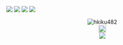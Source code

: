 ![](https://github-readme-stats.vercel.app/api?username=hkiku482)
![](http://github-profile-summary-cards.vercel.app/api/cards/profile-details?username=hkiku482)
![](http://github-profile-summary-cards.vercel.app/api/cards/repos-per-language?username=hkiku482)
![](http://github-profile-summary-cards.vercel.app/api/cards/productive-time?username=hkiku482&utcOffset=9)

<div align="center">
    <img src="https://komarev.com/ghpvc/?username=hkiku482" alt="hkiku482" />
</div>
<div align="center">
    <img height="20" src="https://img.shields.io/github/followers/hkiku482?label=follow&logo=github&style=flat" />
</div>


<div align="center">
<img src="https://typograssy.deno.dev/api?text=%EF%BC%A1%EF%BD%92%EF%BD%83%EF%BD%88%20%EF%BD%89%EF%BD%93%20%EF%BD%94%EF%BD%88%EF%BD%85%20%EF%BD%82%EF%BD%85%EF%BD%93%EF%BD%94!%E3%80%80&l1=9bd9e9&l2=40aec4&l3=4b89b9&l4=186c91&speed=80" />
</div>

<!--
**hkiku482/hkiku482** is a ✨ _special_ ✨ repository because its `README.md` (this file) appears on your GitHub profile.

Here are some ideas to get you started:

- 🔭 I’m currently working on ...
- 🌱 I’m currently learning ...
- 👯 I’m looking to collaborate on ...
- 🤔 I’m looking for help with ...
- 💬 Ask me about ...
- 📫 How to reach me: ...
- 😄 Pronouns: ...
- ⚡ Fun fact: ...
-->
